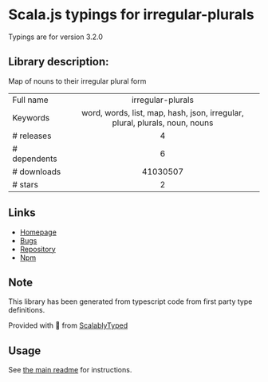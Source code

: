 
# Scala.js typings for irregular-plurals

Typings are for version 3.2.0

## Library description:
Map of nouns to their irregular plural form

|                    |                 |
| ------------------ | :-------------: |
| Full name          | irregular-plurals |
| Keywords           | word, words, list, map, hash, json, irregular, plural, plurals, noun, nouns |
| # releases         | 4 |
| # dependents       | 6 |
| # downloads        | 41030507 |
| # stars            | 2 |

## Links
- [Homepage](https://github.com/sindresorhus/irregular-plurals#readme)
- [Bugs](https://github.com/sindresorhus/irregular-plurals/issues)
- [Repository](https://github.com/sindresorhus/irregular-plurals)
- [Npm](https://www.npmjs.com/package/irregular-plurals)
    


## Note
This library has been generated from typescript code from first party type definitions.

Provided with :purple_heart: from [ScalablyTyped](https://github.com/oyvindberg/ScalablyTyped)

## Usage
See [the main readme](../../readme.md) for instructions.


